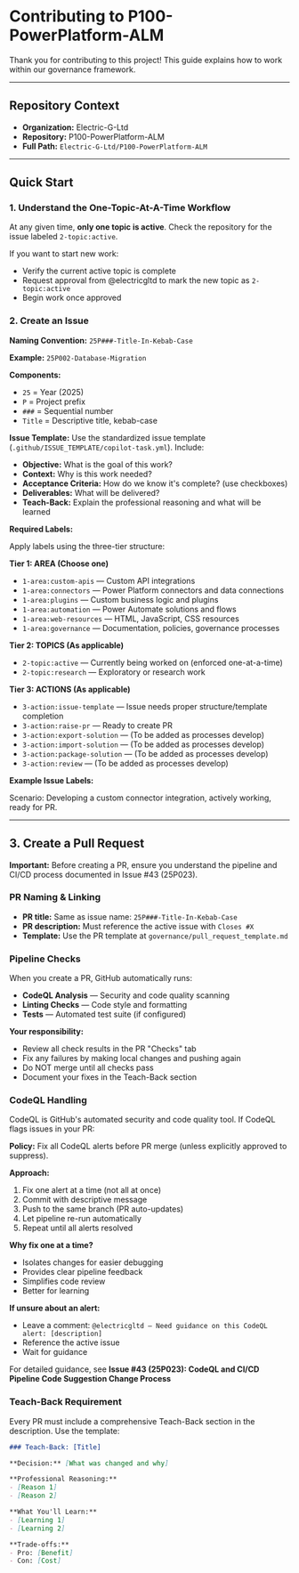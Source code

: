 # Contributing to P100-PowerPlatform-ALM

Thank you for contributing to this project! This guide explains how to work within our governance framework.

---

## Repository Context
- **Organization:** Electric-G-Ltd
- **Repository:** P100-PowerPlatform-ALM
- **Full Path:** `Electric-G-Ltd/P100-PowerPlatform-ALM`

---

## Quick Start

### 1. Understand the One-Topic-At-A-Time Workflow

At any given time, **only one topic is active**. Check the repository for the issue labeled `2-topic:active`.

If you want to start new work:
- Verify the current active topic is complete
- Request approval from @electricgltd to mark the new topic as `2-topic:active`
- Begin work once approved

### 2. Create an Issue

**Naming Convention:** `25P###-Title-In-Kebab-Case`

**Example:** `25P002-Database-Migration`

**Components:**
- `25` = Year (2025)
- `P` = Project prefix
- `###` = Sequential number
- `Title` = Descriptive title, kebab-case

**Issue Template:**
Use the standardized issue template (`.github/ISSUE_TEMPLATE/copilot-task.yml`). Include:
- **Objective:** What is the goal of this work?
- **Context:** Why is this work needed?
- **Acceptance Criteria:** How do we know it's complete? (use checkboxes)
- **Deliverables:** What will be delivered?
- **Teach-Back:** Explain the professional reasoning and what will be learned

**Required Labels:**

Apply labels using the three-tier structure:

**Tier 1: AREA (Choose one)**
- `1-area:custom-apis` — Custom API integrations
- `1-area:connectors` — Power Platform connectors and data connections
- `1-area:plugins` — Custom business logic and plugins
- `1-area:automation` — Power Automate solutions and flows
- `1-area:web-resources` — HTML, JavaScript, CSS resources
- `1-area:governance` — Documentation, policies, governance processes

**Tier 2: TOPICS (As applicable)**
- `2-topic:active` — Currently being worked on (enforced one-at-a-time)
- `2-topic:research` — Exploratory or research work

**Tier 3: ACTIONS (As applicable)**
- `3-action:issue-template` — Issue needs proper structure/template completion
- `3-action:raise-pr` — Ready to create PR
- `3-action:export-solution` — (To be added as processes develop)
- `3-action:import-solution` — (To be added as processes develop)
- `3-action:package-solution` — (To be added as processes develop)
- `3-action:review` — (To be added as processes develop)

**Example Issue Labels:**

Scenario: Developing a custom connector integration, actively working, ready for PR.

---

## 3. Create a Pull Request

**Important:** Before creating a PR, ensure you understand the pipeline and CI/CD process documented in Issue #43 (25P023).

### PR Naming & Linking

- **PR title:** Same as issue name: `25P###-Title-In-Kebab-Case`
- **PR description:** Must reference the active issue with `Closes #X`
- **Template:** Use the PR template at `governance/pull_request_template.md`

### Pipeline Checks

When you create a PR, GitHub automatically runs:
- **CodeQL Analysis** — Security and code quality scanning
- **Linting Checks** — Code style and formatting
- **Tests** — Automated test suite (if configured)

**Your responsibility:**
- Review all check results in the PR "Checks" tab
- Fix any failures by making local changes and pushing again
- Do NOT merge until all checks pass
- Document your fixes in the Teach-Back section

### CodeQL Handling

CodeQL is GitHub's automated security and code quality tool. If CodeQL flags issues in your PR:

**Policy:** Fix all CodeQL alerts before PR merge (unless explicitly approved to suppress).

**Approach:**
1. Fix one alert at a time (not all at once)
2. Commit with descriptive message
3. Push to the same branch (PR auto-updates)
4. Let pipeline re-run automatically
5. Repeat until all alerts resolved

**Why fix one at a time?**
- Isolates changes for easier debugging
- Provides clear pipeline feedback
- Simplifies code review
- Better for learning

**If unsure about an alert:**
- Leave a comment: `@electricgltd – Need guidance on this CodeQL alert: [description]`
- Reference the active issue
- Wait for guidance

For detailed guidance, see **Issue #43 (25P023): CodeQL and CI/CD Pipeline Code Suggestion Change Process**

### Teach-Back Requirement

Every PR must include a comprehensive Teach-Back section in the description. Use the template:

```markdown
### Teach-Back: [Title]

**Decision:** [What was changed and why]

**Professional Reasoning:**
- [Reason 1]
- [Reason 2]

**What You'll Learn:**
- [Learning 1]
- [Learning 2]

**Trade-offs:**
- Pro: [Benefit]
- Con: [Cost]
